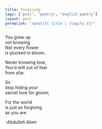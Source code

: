 ```yaml
---
title: Forgiving
tags: ["post", "poetry", "english poetry"]
layout: post
permalink: "/post/{{ title | slugify }}/"
---
```

You grew up\
not knowing\
Not every flower\
is plucked in bloom.

Never knowing love,\
You'd wilt out of fear\
from afar.

So\
stop hiding your\
secret love for gloom;

For the world\
is just as forgiving\
as you are.

*-Abdullah Alam*